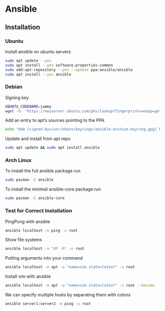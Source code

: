 # Ansible

## Installation

### Ubuntu

Install ansible on ubuntu servers

```bash
sudo apt update --yes
sudo apt install --yes software-properties-common
sudo add-apt-repository --yes --update ppa:ansible/ansible
sudo apt install --yes ansible
```

### Debian

Signing key

```bash
UBUNTU_CODENAME=jammy
wget -O- "https://keyserver.ubuntu.com/pks/lookup?fingerprint=on&op=get&search=0x6125E2A8C77F2818FB7BD15B93C4A3FD7BB9C367" | sudo gpg --dearmour -o /usr/share/keyrings/ansible-archive-keyring.gpg
```

Add an entry to apt’s sources pointing to the PPA

```bash
echo "deb [signed-by=/usr/share/keyrings/ansible-archive-keyring.gpg] http://ppa.launchpad.net/ansible/ansible/ubuntu $UBUNTU_CODENAME main" | sudo tee /etc/apt/sources.list.d/ansible.list
```

Update and install from apt repo

```bash
sudo apt update && sudo apt install ansible
```

### Arch Linux

To install the full ansible package run

```bash
sudo pacman -S ansible
```

To install the minimal ansible-core package run

```bash
sudo pacman -S ansible-core
```

### Test for Correct Installation

PingPong with ansible

```bash
ansible localhost -m ping -u root
```

Show file systems

```bash
ansible localhost -a "df -h" -u root
```

Putting arguments into your command

```bash
ansible localhost -m apt -a "name=vim state=latest" -u root
```

Install vim with ansible

```bash
ansible localhost -m apt -a "name=vim state=latest" -u root --become
```

We can specify multiple hosts by separating them with colons

```bash
ansible server1:server2 -m ping -u root
```
